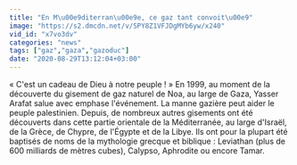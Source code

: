 ```yaml
---
title: "En M\u00e9diterran\u00e9e, ce gaz tant convoit\u00e9"
image: "https://s2.dmcdn.net/v/SPY8Z1VFJDgMYb6yw/x240"
vid_id: "x7vo3dv"
categories: "news"
tags: ["gaz","gaza","gazoduc"]
date: "2020-08-29T13:12:04+03:00"
---
```

« C'est un cadeau de Dieu à notre peuple ! » En 1999, au moment de la découverte du gisement de gaz naturel de Noa, au large de Gaza, Yasser Arafat salue avec emphase l'événement. La manne gazière peut aider le peuple palestinien. Depuis, de nombreux autres gisements ont été découverts dans cette partie orientale de la Méditerranée, au large d'Israël, de la Grèce, de Chypre, de l'Égypte et de la Libye. Ils ont pour la plupart été baptisés de noms de la mythologie grecque et biblique : Leviathan (plus de 600 milliards de mètres cubes), Calypso, Aphrodite ou encore Tamar.  <br>
